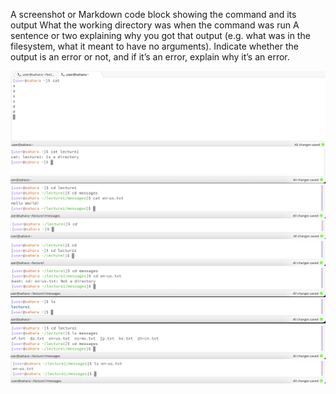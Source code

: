 A screenshot or Markdown code block showing the command and its output
What the working directory was when the command was run
A sentence or two explaining why you got that output (e.g. what was in the filesystem, what it meant to have no arguments).
Indicate whether the output is an error or not, and if it’s an error, explain why it’s an error.

![Image](catNoArgs.png)
![Image](catPathDirectory.png)
![Image](catPathFile.png)
![Image](cdNoArgs.png)
![Image](cdPathDirectory.png)
![Image](cdPathFile.png)
![Image](lsNoArgs.png)
![Image](lsPathDirectory.png)
![Image](lsPathFile.png)

